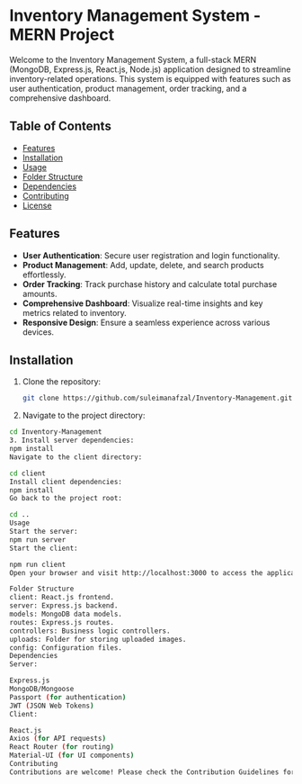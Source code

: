# Inventory Management System - MERN Project

Welcome to the Inventory Management System, a full-stack MERN (MongoDB, Express.js, React.js, Node.js) application designed to streamline inventory-related operations. This system is equipped with features such as user authentication, product management, order tracking, and a comprehensive dashboard.

## Table of Contents

- [Features](#features)
- [Installation](#installation)
- [Usage](#usage)
- [Folder Structure](#folder-structure)
- [Dependencies](#dependencies)
- [Contributing](#contributing)
- [License](#license)

## Features

- **User Authentication**: Secure user registration and login functionality.
- **Product Management**: Add, update, delete, and search products effortlessly.
- **Order Tracking**: Track purchase history and calculate total purchase amounts.
- **Comprehensive Dashboard**: Visualize real-time insights and key metrics related to inventory.
- **Responsive Design**: Ensure a seamless experience across various devices.

## Installation

1. Clone the repository:

   ```bash
   git clone https://github.com/suleimanafzal/Inventory-Management.git
2. Navigate to the project directory:

 ```bash
cd Inventory-Management 
3. Install server dependencies:
npm install
Navigate to the client directory:

cd client
Install client dependencies:
npm install
Go back to the project root:

cd ..
Usage
Start the server:
npm run server
Start the client:

npm run client
Open your browser and visit http://localhost:3000 to access the application.

Folder Structure
client: React.js frontend.
server: Express.js backend.
models: MongoDB data models.
routes: Express.js routes.
controllers: Business logic controllers.
uploads: Folder for storing uploaded images.
config: Configuration files.
Dependencies
Server:

Express.js
MongoDB/Mongoose
Passport (for authentication)
JWT (JSON Web Tokens)
Client:

React.js
Axios (for API requests)
React Router (for routing)
Material-UI (for UI components)
Contributing
Contributions are welcome! Please check the Contribution Guidelines for details.
